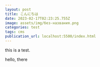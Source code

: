 ```yaml
---
layout: post
title: こんにちは
date: 2023-02-17T02:23:25.755Z
image: assets/img/без-названия.png
categories: test
tags: cms
publication_url: localhost:5500/index.html
---
```

this is a test.

hello, there

